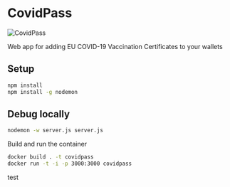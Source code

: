 # CovidPass

![CovidPass](https://covidpass.marvinsextro.de/thumbnail.png)

Web app for adding EU COVID-19 Vaccination Certificates to your wallets

## Setup

```sh
npm install
npm install -g nodemon
```

## Debug locally

```sh
nodemon -w server.js server.js
```

Build and run the container

```sh
docker build . -t covidpass
docker run -t -i -p 3000:3000 covidpass
```

test
